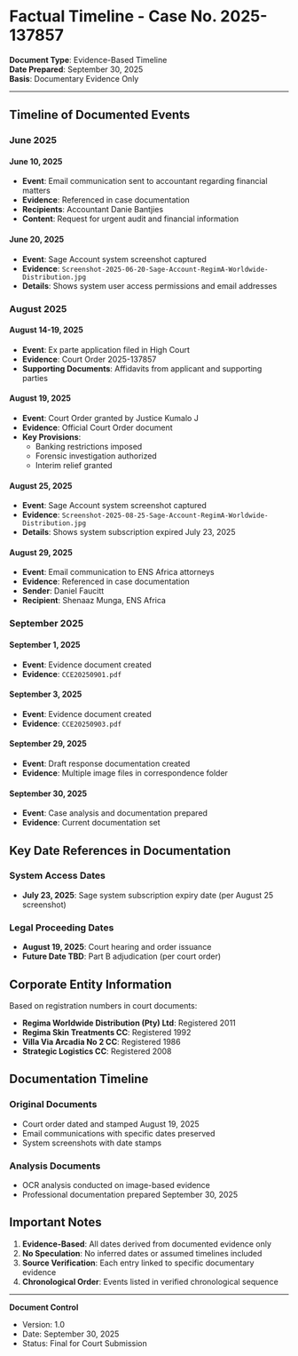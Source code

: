 # Factual Timeline - Case No. 2025-137857

**Document Type**: Evidence-Based Timeline  
**Date Prepared**: September 30, 2025  
**Basis**: Documentary Evidence Only

---

## Timeline of Documented Events

### June 2025

#### June 10, 2025
- **Event**: Email communication sent to accountant regarding financial matters
- **Evidence**: Referenced in case documentation
- **Recipients**: Accountant Danie Bantjies
- **Content**: Request for urgent audit and financial information

#### June 20, 2025
- **Event**: Sage Account system screenshot captured
- **Evidence**: `Screenshot-2025-06-20-Sage-Account-RegimA-Worldwide-Distribution.jpg`
- **Details**: Shows system user access permissions and email addresses

### August 2025

#### August 14-19, 2025
- **Event**: Ex parte application filed in High Court
- **Evidence**: Court Order 2025-137857
- **Supporting Documents**: Affidavits from applicant and supporting parties

#### August 19, 2025
- **Event**: Court Order granted by Justice Kumalo J
- **Evidence**: Official Court Order document
- **Key Provisions**: 
  - Banking restrictions imposed
  - Forensic investigation authorized
  - Interim relief granted

#### August 25, 2025
- **Event**: Sage Account system screenshot captured
- **Evidence**: `Screenshot-2025-08-25-Sage-Account-RegimA-Worldwide-Distribution.jpg`
- **Details**: Shows system subscription expired July 23, 2025

#### August 29, 2025
- **Event**: Email communication to ENS Africa attorneys
- **Evidence**: Referenced in case documentation
- **Sender**: Daniel Faucitt
- **Recipient**: Shenaaz Munga, ENS Africa

### September 2025

#### September 1, 2025
- **Event**: Evidence document created
- **Evidence**: `CCE20250901.pdf`

#### September 3, 2025
- **Event**: Evidence document created
- **Evidence**: `CCE20250903.pdf`

#### September 29, 2025
- **Event**: Draft response documentation created
- **Evidence**: Multiple image files in correspondence folder

#### September 30, 2025
- **Event**: Case analysis and documentation prepared
- **Evidence**: Current documentation set

## Key Date References in Documentation

### System Access Dates
- **July 23, 2025**: Sage system subscription expiry date (per August 25 screenshot)

### Legal Proceeding Dates
- **August 19, 2025**: Court hearing and order issuance
- **Future Date TBD**: Part B adjudication (per court order)

## Corporate Entity Information

Based on registration numbers in court documents:
- **Regima Worldwide Distribution (Pty) Ltd**: Registered 2011
- **Regima Skin Treatments CC**: Registered 1992
- **Villa Via Arcadia No 2 CC**: Registered 1986
- **Strategic Logistics CC**: Registered 2008

## Documentation Timeline

### Original Documents
- Court order dated and stamped August 19, 2025
- Email communications with specific dates preserved
- System screenshots with date stamps

### Analysis Documents
- OCR analysis conducted on image-based evidence
- Professional documentation prepared September 30, 2025

## Important Notes

1. **Evidence-Based**: All dates derived from documented evidence only
2. **No Speculation**: No inferred dates or assumed timelines included
3. **Source Verification**: Each entry linked to specific documentary evidence
4. **Chronological Order**: Events listed in verified chronological sequence

---

**Document Control**
- Version: 1.0
- Date: September 30, 2025
- Status: Final for Court Submission